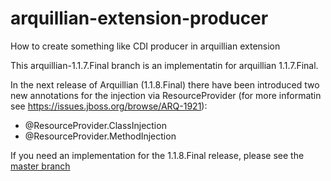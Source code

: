 # arquillian-extension-producer
How to create something like CDI producer in arquillian extension

This arquillian-1.1.7.Final branch is an implementatin for arquillian 1.1.7.Final. 

In the next release of Arquillian (1.1.8.Final) there have been introduced two new annotations for the injection via ResourceProvider (for more informatin see https://issues.jboss.org/browse/ARQ-1921):
- @ResourceProvider.ClassInjection
- @ResourceProvider.MethodInjection

If you need an implementation for the 1.1.8.Final release, please see the [master branch](https://github.com/MatousJobanek/arquillian-extension-producer/)
